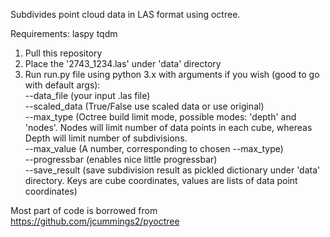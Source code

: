 Subdivides point cloud data in LAS format using octree.

Requirements:
laspy
tqdm

1. Pull this repository
2. Place the '2743_1234.las' under 'data' directory
3. Run run.py file using python 3.x with arguments if you wish (good to go with default args):<br>
    --data_file (your input .las file)<br>
    --scaled_data (True/False use scaled data or use original)<br>
    --max_type (Octree build limit mode, possible modes: 'depth' and 'nodes'. Nodes will limit number of data points in each cube, whereas Depth will limit number of subdivisions.<br>
    --max_value (A number, corresponding to chosen --max_type)<br>
    --progressbar (enables nice little progressbar)<br>
    --save_result (save subdivision result as pickled dictionary under 'data' directory. Keys are cube coordinates, values are lists of data point coordinates)<br>
    
    
Most part of code is borrowed from
https://github.com/jcummings2/pyoctree
